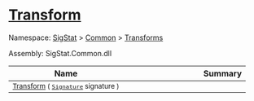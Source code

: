 # [Transform](./BinaryRasterizer-100663654.md)

Namespace: [SigStat]() > [Common](./../../README.md) > [Transforms](./../README.md)

Assembly: SigStat.Common.dll

| Name | Summary  |
| ------| -----------:|
| <sub>[Transform](./BinaryRasterizer-100663654.md) ( [`Signature`](./../../Signature.md) signature )</sub> | <img width=225/><sub></sub>
